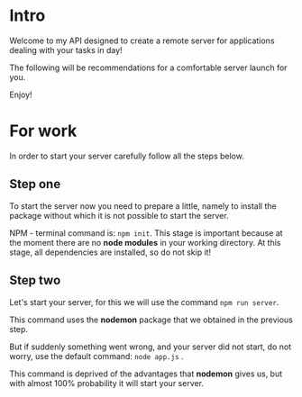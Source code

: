 # Intro

Welcome to my API designed to create a remote server
for applications dealing with your tasks in day!

The following will be recommendations for a
comfortable server launch for you.

Enjoy!

# For work

In order to start your server carefully follow all
the steps below.

## Step one

To start the server now you need to prepare a little,
namely to install the package without which it is
not possible to start the server.

NPM - terminal command is: `npm init`. This stage
is important because at the moment there are no
**node modules** in your working directory.
At this stage, all dependencies are installed,
so do not skip it!

## Step two

Let's start your server, for this we will use the
command `npm run server`.

This command uses the **nodemon** package that we
obtained in the previous step.

But if suddenly something went wrong, and your
server did not start, do not worry, use the
default command: `node app.js` .

This command is deprived of the advantages that
**nodemon** gives us, but with almost 100%
probability it will start your server.
